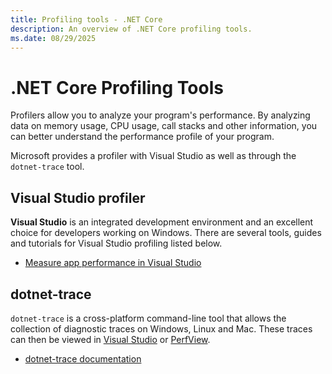 ```yaml
---
title: Profiling tools - .NET Core
description: An overview of .NET Core profiling tools.
ms.date: 08/29/2025
---
```

# .NET Core Profiling Tools

Profilers allow you to analyze your program's performance. By analyzing data on memory usage, CPU usage, call stacks and other information, you can better understand the performance profile of your program.

Microsoft provides a profiler with Visual Studio as well as through the ```dotnet-trace``` tool.

## Visual Studio profiler

**Visual Studio** is an integrated development environment and an excellent choice for developers working on Windows. There are several tools, guides and tutorials for Visual Studio profiling listed below.

- [Measure app performance in Visual Studio](https://learn.microsoft.com/visualstudio/profiling/)

## dotnet-trace

```dotnet-trace``` is a cross-platform command-line tool that allows the collection of diagnostic traces on Windows, Linux and Mac. These traces can then be viewed in [Visual Studio](/visualstudio/profiling/beginners-guide-to-performance-profiling?#step-2-analyze-cpu-usage-data) or [PerfView](https://github.com/microsoft/perfview).

- [dotnet-trace documentation](dotnet-trace.md)
